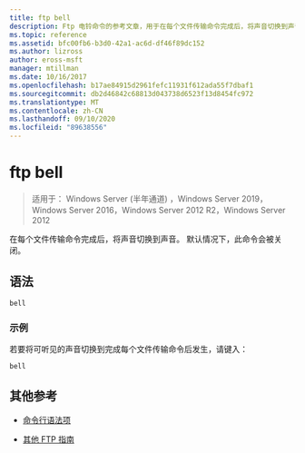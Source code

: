 ```yaml
---
title: ftp bell
description: Ftp 电铃命令的参考文章，用于在每个文件传输命令完成后，将声音切换到声音。
ms.topic: reference
ms.assetid: bfc00fb6-b3d0-42a1-ac6d-df46f89dc152
ms.author: lizross
author: eross-msft
manager: mtillman
ms.date: 10/16/2017
ms.openlocfilehash: b17ae84915d2961fefc11931f612ada55f7dbaf1
ms.sourcegitcommit: db2d46842c68813d043738d6523f13d8454fc972
ms.translationtype: MT
ms.contentlocale: zh-CN
ms.lasthandoff: 09/10/2020
ms.locfileid: "89638556"
---
```

# <a name="ftp-bell"></a>ftp bell

> 适用于： Windows Server (半年通道) ，Windows Server 2019，Windows Server 2016，Windows Server 2012 R2，Windows Server 2012

在每个文件传输命令完成后，将声音切换到声音。 默认情况下，此命令会被关闭。

## <a name="syntax"></a>语法

```
bell
```

### <a name="examples"></a>示例

若要将可听见的声音切换到完成每个文件传输命令后发生，请键入：

```
bell
```

## <a name="additional-references"></a>其他参考

- [命令行语法项](command-line-syntax-key.md)

- [其他 FTP 指南](/previous-versions/orphan-topics/ws.10/cc756013(v=ws.10))
